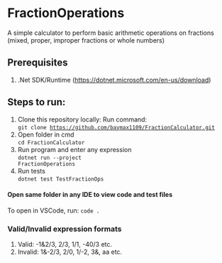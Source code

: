 # FractionOperations
A simple calculator to perform basic arithmetic operations on fractions (mixed, proper, improper fractions or whole numbers)
## Prerequisites
1. .Net SDK/Runtime (https://dotnet.microsoft.com/en-us/download)
## Steps to run:
1. Clone this repository locally: Run command:<br>
    <code>git clone https://github.com/baymax1109/FractionCalculator.git</code>
2. Open folder in cmd<br>
    <code>cd FractionCalculator</code>
3. Run program and enter any expression<br>
    <code>dotnet run --project FractionOperations</code>
4. Run tests<br>
    <code>dotnet test TestFractionOps</code>
#### Open same folder in any IDE to view code and test files<br>
To open in VSCode, run: <code>code .</code>

### Valid/Invalid expression formats
1. Valid: -1&2/3, 2/3, 1/1, -40/3 etc.<br>
2. Invalid: 1&-2/3, 2/0, 1/-2, 3&, aa etc.